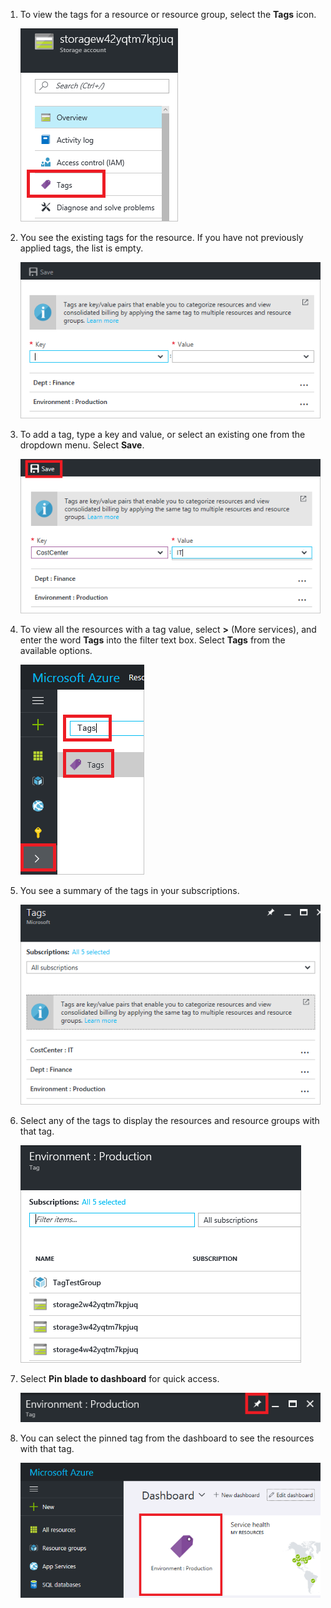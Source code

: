 1. To view the tags for a resource or resource group, select the **Tags** icon. 

    ![Select tags on resource and resource group blades](./media/resource-manager-tag-resources/select-tag-icon.png)

2. You see the existing tags for the resource. If you have not previously applied tags, the list is empty. 

    ![Show existing tags on resource and resource group blades](./media/resource-manager-tag-resources/existing-tags.png)

3. To add a tag, type a key and value, or select an existing one from the dropdown menu. Select **Save**.

    ![Add new tag](./media/resource-manager-tag-resources/tag-resources.png)
    
4. To view all the resources with a tag value, select **>** (More services), and enter the word **Tags** into the filter text box. Select **Tags** from the available options.
   
    ![Find tags via the Browse hub](./media/resource-manager-tag-resources/browse-tags.png)

5. You see a summary of the tags in your subscriptions.

    ![Show all tags](./media/resource-manager-tag-resources/tag-taxonomy.png)

6. Select any of the tags to display the resources and resource groups with that tag.

    ![Show tagged resources](./media/resource-manager-tag-resources/show-tagged-resources.png)

7. Select **Pin blade to dashboard** for quick access.

    ![Pin tags to the Dashboard](./media/resource-manager-tag-resources/pin-tag.png)

8. You can select the pinned tag from the dashboard to see the resources with that tag.

     ![Pin tags to the Dashboard](./media/resource-manager-tag-resources/show-pinned-tag.png)